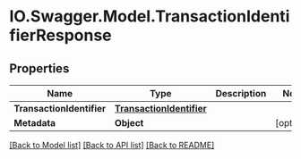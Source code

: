 # IO.Swagger.Model.TransactionIdentifierResponse
## Properties

Name | Type | Description | Notes
------------ | ------------- | ------------- | -------------
**TransactionIdentifier** | [**TransactionIdentifier**](TransactionIdentifier.md) |  | 
**Metadata** | **Object** |  | [optional] 

[[Back to Model list]](../README.md#documentation-for-models) [[Back to API list]](../README.md#documentation-for-api-endpoints) [[Back to README]](../README.md)

